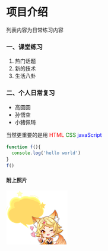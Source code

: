 # 项目介绍

列表内容为日常练习内容

### 一、课堂练习
1. 热门话题
2. 新的技术
3. 生活八卦
   
### 二、个人日常复习
* 高圆圆
* 孙悟空
* 小猪佩琦

当然更重要的是用
<font color=red>HTML</font>
<font color=green>CSS</font>
<font color=blue>javaScript</font>

```javascript
function f(){
  console.log('hello world')
}
f()
```
#### 附上照片
![照片](pvp.png)
